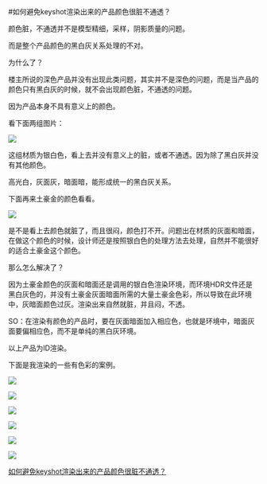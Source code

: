 #如何避免keyshot渲染出来的产品颜色很脏不通透？ 


颜色脏，不通透并不是模型精细，采样，阴影质量的问题。

而是整个产品颜色的黑白灰关系处理的不对。

为什么了？

楼主所说的深色产品并没有出现此类问题，其实并不是深色的问题，而是当产品的颜色只有黑白灰的时候，就不会出现颜色脏，不通透的问题。

因为产品本身不具有意义上的颜色。

看下面两组图片：

![](http://ox55f9bg6.bkt.clouddn.com/2017-10-04-052103.jpg)

这组材质为银白色，看上去并没有意义上的脏，或者不通透。因为除了黑白灰并没有其他颜色。

高光白，灰面灰，暗面暗，能形成统一的黑白灰关系。

下面再来土豪金的颜色看看。

![](http://ox55f9bg6.bkt.clouddn.com/2017-10-04-52103.jpg)

是不是看上去颜色就脏了，而且很闷，颜色打不开。问题出在材质的灰面和暗面，在做这个颜色的时候，设计师还是按照银白色的处理方法去处理，自然并不能很好的适合土豪金这个颜色。

那么怎么解决了？

因为土豪金颜色的灰面和暗面还是调用的银白色渲染环境，而环境HDR文件还是黑白灰色的，并没有土豪金灰面暗面所需的大量土豪金色彩，所以导致在此环境中，灰暗面颜色过灰。渲染出来自然就脏，并且闷，不透。

SO：在渲染有颜色的产品时，要在灰面暗面加入相应色，也就是环境中，暗面灰面要偏相应色，而不是单纯的黑白灰环境。

以上产品为ID渲染。

下面是我渲染的一些有色彩的案例。

![](http://ox55f9bg6.bkt.clouddn.com/2017-10-04-052101.jpg)

![](http://ox55f9bg6.bkt.clouddn.com/2017-10-04-052104.jpg)

![](http://ox55f9bg6.bkt.clouddn.com/2017-10-04-052100.jpg)

![](http://ox55f9bg6.bkt.clouddn.com/2017-10-04-052102.jpg)

![](http://ox55f9bg6.bkt.clouddn.com/2017-10-04-052059.jpg)

![](http://ox55f9bg6.bkt.clouddn.com/2017-10-04-52060.jpg)

[如何避免keyshot渲染出来的产品颜色很脏不通透？](https://www.zhihu.com/question/54619462)



